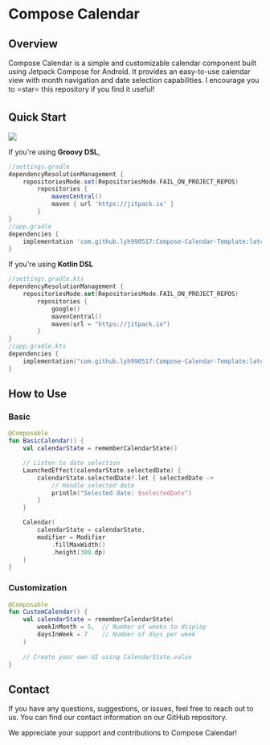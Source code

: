 # Compose Calendar

## Overview

Compose Calendar is a simple and customizable calendar component built using Jetpack Compose for
Android. It provides an easy-to-use calendar view with month navigation and date selection
capabilities. I encourage you to ⭐star⭐ this repository if you find it useful!

## Quick Start
[![](https://jitpack.io/v/lyh990517/Compose-Calendar-Template.svg)](https://jitpack.io/#lyh990517/Compose-Calendar-Template)

If you're using **Groovy DSL**, 

```gradle
//settings.gradle
dependencyResolutionManagement {
    repositoriesMode.set(RepositoriesMode.FAIL_ON_PROJECT_REPOS)
        repositories {
            mavenCentral()
            maven { url 'https://jitpack.io' }
        }
}
//app.gradle
dependencies {
    implementation 'com.github.lyh990517:Compose-Calendar-Template:latest-release'
}
```

If you're using **Kotlin DSL**
```kotlin
//settings.gradle.kts
dependencyResolutionManagement {
    repositoriesMode.set(RepositoriesMode.FAIL_ON_PROJECT_REPOS)
        repositories {
            google()
            mavenCentral()
            maven(url = "https://jitpack.io")
        }
}
//app.gradle.kts
dependencies {
    implementation("com.github.lyh990517:Compose-Calendar-Template:latest-release")
}
```

## How to Use

### Basic
```kotlin
@Composable
fun BasicCalendar() {
    val calendarState = rememberCalendarState()

    // Listen to date selection
    LaunchedEffect(calendarState.selectedDate) {
        calendarState.selectedDate?.let { selectedDate ->
            // Handle selected date
            println("Selected date: $selectedDate")
        }
    }

    Calendar(
        calendarState = calendarState,
        modifier = Modifier
            .fillMaxWidth()
            .height(300.dp)
    )
}
```

### Customization

```kotlin
@Composable
fun CustomCalendar() {
    val calendarState = rememberCalendarState(
        weekInMonth = 5,  // Number of weeks to display
        daysInWeek = 7    // Number of days per week
    )
    
    // Create your own UI using CalendarState.value
}
```

## Contact
If you have any questions, suggestions, or issues, feel free to reach out to us. You can find our contact information on our GitHub repository.

We appreciate your support and contributions to Compose Calendar!
